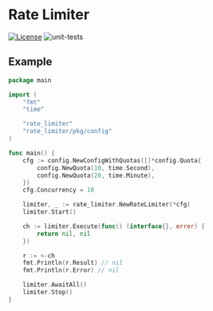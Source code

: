 # Rate Limiter

<a href="https://opensource.org/licenses/Apache-2.0" rel="nofollow"><img src="https://img.shields.io/badge/license-Apache%202-blue" alt="License" style="max-width:100%;"></a>
![unit-tests](https://github.com/chatex-com/rate-limiter/workflows/unit-tests/badge.svg)

## Example

```go
package main

import (
	"fmt"
	"time"

	"rate_limiter"
	"rate_limiter/pkg/config"
)

func main() {
	cfg := config.NewConfigWithQuotas([]*config.Quota{
		config.NewQuota(10, time.Second),
		config.NewQuota(20, time.Minute),
	})
	cfg.Concurrency = 10

	limiter, _ := rate_limiter.NewRateLimiter(*cfg)
	limiter.Start()

	ch := limiter.Execute(func() (interface{}, error) {
		return nil, nil
	})

	r := <-ch
	fmt.Println(r.Result) // nil
	fmt.Println(r.Error) // nil

	limiter.AwaitAll()
	limiter.Stop()
}
```
